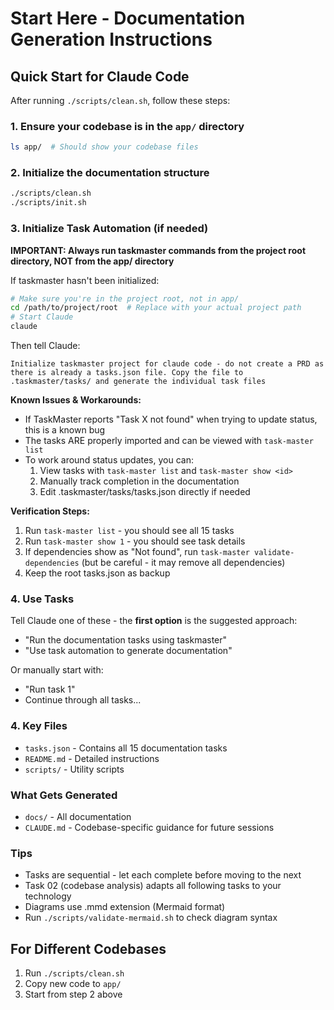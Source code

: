 # Start Here - Documentation Generation Instructions

## Quick Start for Claude Code

After running `./scripts/clean.sh`, follow these steps:

### 1. Ensure your codebase is in the `app/` directory
```bash
ls app/  # Should show your codebase files
```

### 2. Initialize the documentation structure
```bash
./scripts/clean.sh
./scripts/init.sh
```

### 3. Initialize Task Automation (if needed)
**IMPORTANT: Always run taskmaster commands from the project root directory, NOT from the app/ directory**

If taskmaster hasn't been initialized:
```bash
# Make sure you're in the project root, not in app/
cd /path/to/project/root  # Replace with your actual project path
# Start Claude
claude
```

Then tell Claude:
```
Initialize taskmaster project for claude code - do not create a PRD as there is already a tasks.json file. Copy the file to .taskmaster/tasks/ and generate the individual task files
```

**Known Issues & Workarounds:**
- If TaskMaster reports "Task X not found" when trying to update status, this is a known bug
- The tasks ARE properly imported and can be viewed with `task-master list`
- To work around status updates, you can:
  1. View tasks with `task-master list` and `task-master show <id>`
  2. Manually track completion in the documentation
  3. Edit .taskmaster/tasks/tasks.json directly if needed

**Verification Steps:**
1. Run `task-master list` - you should see all 15 tasks
2. Run `task-master show 1` - you should see task details
3. If dependencies show as "Not found", run `task-master validate-dependencies` (but be careful - it may remove all dependencies)
4. Keep the root tasks.json as backup

### 4. Use Tasks
Tell Claude one of these - the **first option** is the suggested approach:
- "Run the documentation tasks using taskmaster"
- "Use task automation to generate documentation"

Or manually start with:
- "Run task 1"
- Continue through all tasks...

### 4. Key Files
- `tasks.json` - Contains all 15 documentation tasks
- `README.md` - Detailed instructions
- `scripts/` - Utility scripts

### What Gets Generated
- `docs/` - All documentation
- `CLAUDE.md` - Codebase-specific guidance for future sessions

### Tips
- Tasks are sequential - let each complete before moving to the next
- Task 02 (codebase analysis) adapts all following tasks to your technology
- Diagrams use .mmd extension (Mermaid format)
- Run `./scripts/validate-mermaid.sh` to check diagram syntax

## For Different Codebases
1. Run `./scripts/clean.sh`
2. Copy new code to `app/`
3. Start from step 2 above